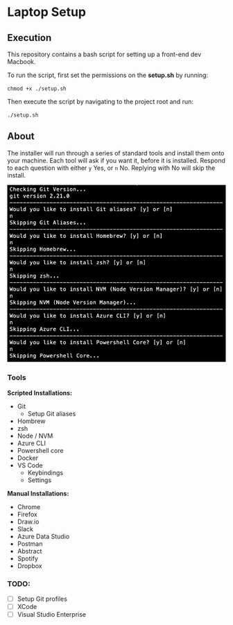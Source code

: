 # Laptop Setup

## Execution 

This repository contains a bash script for setting up a front-end dev Macbook.

To run the script, first set the permissions on the **setup.sh** by running:

```
chmod +x ./setup.sh
```

Then execute the script by navigating to the project root and run:

```
./setup.sh
```

## About

The installer will run through a series of standard tools and install them onto your machine. Each tool will ask if you want it, before it is installed. Respond to each question with either `y` Yes, or `n` No. Replying with No will skip the install.

![setup.sh screenshot](./docs/screenshot.png "Screenshot")

### Tools

**Scripted Installations:**
* Git
  * Setup Git aliases
* Hombrew
* zsh
* Node / NVM
* Azure CLI
* Powershell core
* Docker
* VS Code
  * Keybindings
  * Settings

**Manual Installations:**
* Chrome
* Firefox
* Draw.io
* Slack
* Azure Data Studio
* Postman
* Abstract
* Spotify
* Dropbox



### TODO:

* [ ] Setup Git profiles
* [ ] XCode
* [ ] Visual Studio Enterprise
